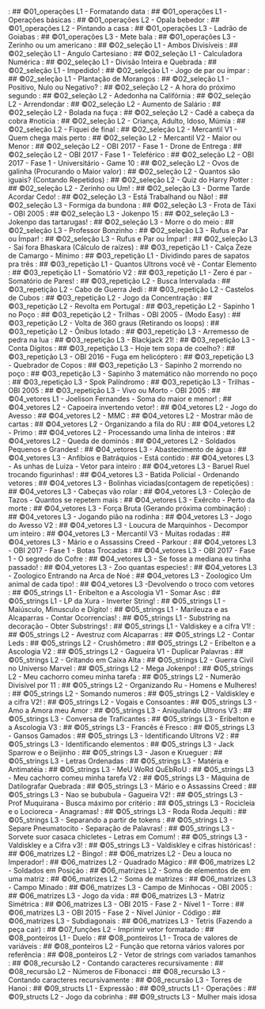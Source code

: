 [](base/011/Readme.md) : ## ©01_operações L1 - Formatando data
[](base/000/Readme.md) : ## ©01_operações L1 - Operações básicas
[](base/003/Readme.md) : ## ©01_operações L2 - Opala bebedor
[](base/002/Readme.md) : ## ©01_operações L2 - Pintando a casa
[](base/005/Readme.md) : ## ©01_operações L3 - Ladrão de Goiabas
[](base/004/Readme.md) : ## ©01_operações L3 - Mete bala
[](base/006/Readme.md) : ## ©01_operações L3 - Zerinho ou um americano
[](base/025/Readme.md) : ## ©02_seleção L1 - Ambos Divisíveis
[](base/062/Readme.md) : ## ©02_seleção L1 - Angulo Cartesiano
[](base/015/Readme.md) : ## ©02_seleção L1 - Calculadora Numérica
[](base/024/Readme.md) : ## ©02_seleção L1 - Divisão Inteira e Quebrada
[](base/151/Readme.md) : ## ©02_seleção L1 - Impedido!
[](base/156/Readme.md) : ## ©02_seleção L1 - Jogo de par ou ímpar
[](base/155/Readme.md) : ## ©02_seleção L1 - Plantação de Morangos
[](base/026/Readme.md) : ## ©02_seleção L1 - Positivo, Nulo ou Negativo?
[](base/038/Readme.md) : ## ©02_seleção L2 - A hora do próximo segundo
[](base/027/Readme.md) : ## ©02_seleção L2 - Adedonha na Califórnia
[](base/018/Readme.md) : ## ©02_seleção L2 - Arrendondar
[](base/021/Readme.md) : ## ©02_seleção L2 - Aumento de Salário
[](base/032/Readme.md) : ## ©02_seleção L2 - Bolada na fuça
[](base/028/Readme.md) : ## ©02_seleção L2 - Cadê a cabeça da cobra #noticia
[](base/183/Readme.md) : ## ©02_seleção L2 - Criança, Adulto, Idoso, Múmia
[](base/031/Readme.md) : ## ©02_seleção L2 - Fiquei de final
[](base/030/Readme.md) : ## ©02_seleção L2 - Mercantil V1 - Quem chega mais perto
[](base/039/Readme.md) : ## ©02_seleção L2 - Mercantil V2 - Maior ou Menor
[](base/035/Readme.md) : ## ©02_seleção L2 - OBI 2017 - Fase 1 - Drone de Entrega
[](base/022/Readme.md) : ## ©02_seleção L2 - OBI 2017 - Fase 1 - Teleférico
[](base/019/Readme.md) : ## ©02_seleção L2 - OBI 2017 - Fase 1 - Universitário - Game 10
[](base/017/Readme.md) : ## ©02_seleção L2 - Ovos de galinha (Procurando o Maior valor)
[](base/014/Readme.md) : ## ©02_seleção L2 - Quantos são iguais? (Contando Repetidos)
[](base/029/Readme.md) : ## ©02_seleção L2 - Quiz do Harry Potter
[](base/020/Readme.md) : ## ©02_seleção L2 - Zerinho ou Um!
[](base/043/Readme.md) : ## ©02_seleção L3 - Dorme Tarde Acordar Cedo!
[](base/040/Readme.md) : ## ©02_seleção L3 - Está Trabalhand ou Não!
[](base/034/Readme.md) : ## ©02_seleção L3 - Formiga da bundona
[](base/157/Readme.md) : ## ©02_seleção L3 - Frota de Táxi - OBI 2005
[](base/037/Readme.md) : ## ©02_seleção L3 - Jokenpo 15
[](base/023/Readme.md) : ## ©02_seleção L3 - Jokenpo das tartarugas!
[](base/036/Readme.md) : ## ©02_seleção L3 - Morre o do meio
[](base/033/Readme.md) : ## ©02_seleção L3 - Professor Bonzinho
[](base/041/Readme.md) : ## ©02_seleção L3 - Rufus e Par ou Ímpar!
[](base/042/Readme.md) : ## ©02_seleção L3 - Rufus e Par ou Ímpar!
[](base/001/Readme.md) : ## ©02_seleção L3 - Sai fora Bhaskara (Cálculo de raízes)
[](base/056/Readme.md) : ## ©03_repetição L1 - Calça Zeze de Camargo - Mínimo
[](base/013/Readme.md) : ## ©03_repetição L1 - Dividindo pares de sapatos pra três
[](base/055/Readme.md) : ## ©03_repetição L1 - Quantos Ultrons você vê - Contar Elemento
[](base/044/Readme.md) : ## ©03_repetição L1 - Somatório V2
[](base/045/Readme.md) : ## ©03_repetição L1 - Zero é par - Somatório de Pares!
[](base/058/Readme.md) : ## ©03_repetição L2 - Busca Intervalada
[](base/048/Readme.md) : ## ©03_repetição L2 - Cabo de Guerra Jedi
[](base/050/Readme.md) : ## ©03_repetição L2 - Castelos de Cubos
[](base/046/Readme.md) : ## ©03_repetição L2 - Jogo da Concentração
[](base/057/Readme.md) : ## ©03_repetição L2 - Revolta em Portugal
[](base/049/Readme.md) : ## ©03_repetição L2 - Sapinho 1 no Poço
[](base/136/Readme.md) : ## ©03_repetição L2 - Trilhas - OBI 2005 - (Modo Easy)
[](base/016/Readme.md) : ## ©03_repetição L2 - Volta de 360 graus (Retirando os loops)
[](base/047/Readme.md) : ## ©03_repetição L2 - Ônibus lotado
[](base/051/Readme.md) : ## ©03_repetição L3 - Arremesso de pedra na lua
[](base/063/Readme.md) : ## ©03_repetição L3 - Blackjack 21!
[](base/064/Readme.md) : ## ©03_repetição L3 - Conta Dígitos
[](base/052/Readme.md) : ## ©03_repetição L3 - Hoje tem sopa de coelho?
[](base/053/Readme.md) : ## ©03_repetição L3 - OBI 2016 - Fuga em helicóptero
[](base/054/Readme.md) : ## ©03_repetição L3 - Quebrador de Copos
[](base/059/Readme.md) : ## ©03_repetição L3 - Sapinho 2 morrendo no poço
[](base/065/Readme.md) : ## ©03_repetição L3 - Sapinho 3 matemático não morrendo no poço
[](base/066/Readme.md) : ## ©03_repetição L3 - Spok Palíndromo
[](base/158/Readme.md) : ## ©03_repetição L3 - Trilhas - OBI 2005
[](base/161/Readme.md) : ## ©03_repetição L3 - Vivo ou Morto - OBI 2005
[](base/060/Readme.md) : ## ©04_vetores L1 - Joelison Fernandes - Soma do maior e menor!
[](base/061/Readme.md) : ## ©04_vetores L2 - Capoeira invertendo vetor!
[](base/078/Readme.md) : ## ©04_vetores L2 - Jogo do Avesso
[](base/091/Readme.md) : ## ©04_vetores L2 - MMC
[](base/101/Readme.md) : ## ©04_vetores L2 - Mostrar mão de cartas
[](base/068/Readme.md) : ## ©04_vetores L2 - Organizando a fila do RU
[](base/090/Readme.md) : ## ©04_vetores L2 - Primo
[](base/186/Readme.md) : ## ©04_vetores L2 - Processando uma linha de inteiros
[](base/067/Readme.md) : ## ©04_vetores L2 - Queda de dominós
[](base/072/Readme.md) : ## ©04_vetores L2 - Soldados Pequenos e Grandes!
[](base/075/Readme.md) : ## ©04_vetores L3 - Abastecimento de água
[](base/083/Readme.md) : ## ©04_vetores L3 - Anfíbios e Batráquios - Está contido
[](base/082/Readme.md) : ## ©04_vetores L3 - As unhas de Luiza - Vetor para inteiro
[](base/080/Readme.md) : ## ©04_vetores L3 - Baruel Ruel trocando figurinhas!
[](base/073/Readme.md) : ## ©04_vetores L3 - Batida Policial - Ordenando vetores
[](base/010/Readme.md) : ## ©04_vetores L3 - Bolinhas viciadas(contagem de repetições)
[](base/070/Readme.md) : ## ©04_vetores L3 - Cabeças vão rolar
[](base/086/Readme.md) : ## ©04_vetores L3 - Coleção de Tazos - Quantos se repetem mais
[](base/085/Readme.md) : ## ©04_vetores L3 - Exército - Perto da morte
[](base/008/Readme.md) : ## ©04_vetores L3 - Força Bruta (Gerando próxima combinação)
[](base/100/Readme.md) : ## ©04_vetores L3 - Jogando pião na rodinha
[](base/079/Readme.md) : ## ©04_vetores L3 - Jogo do Avesso V2
[](base/081/Readme.md) : ## ©04_vetores L3 - Loucura de Marquinhos - Decompor um inteiro
[](base/077/Readme.md) : ## ©04_vetores L3 - Mercantil V3 - Muitas rodadas
[](base/071/Readme.md) : ## ©04_vetores L3 - Mário e o Assassins Creed - Parkour
[](base/074/Readme.md) : ## ©04_vetores L3 - OBI 2017 - Fase 1 - Botas Trocadas
[](base/076/Readme.md) : ## ©04_vetores L3 - OBI 2017 - Fase 1 - O segredo do Cofre
[](base/088/Readme.md) : ## ©04_vetores L3 - Se fosse a mediana eu tinha passado!
[](base/069/Readme.md) : ## ©04_vetores L3 - Zoo quantas especies!
[](base/087/Readme.md) : ## ©04_vetores L3 - Zoologico Entrando na Arca de Noé
[](base/084/Readme.md) : ## ©04_vetores L3 - Zoologico Um animal de cada tipo!
[](base/188/Readme.md) : ## ©04_vetores L3 -Devolvendo o troco com vetores
[](base/173/Readme.md) : ## ©05_strings L1 - Eribelton e a Ascologia V1 - Somar Asc
[](base/092/Readme.md) : ## ©05_strings L1 - LP da Xura - Inverter String!
[](base/104/Readme.md) : ## ©05_strings L1 - Maiúsculo, Minusculo e Dígito!
[](base/177/Readme.md) : ## ©05_strings L1 - Marileuza e as Alcaparras - Contar Ocorrencias!
[](base/176/Readme.md) : ## ©05_strings L1 - Substring na decoração - Obter Substrings!
[](base/174/Readme.md) : ## ©05_strings L1 - Valdiskey e a cifra V1!
[](base/095/Readme.md) : ## ©05_strings L2 - Avestruz com Alcaparras
[](base/096/Readme.md) : ## ©05_strings L2 - Contar Leds
[](base/126/Readme.md) : ## ©05_strings L2 - Crushômetro
[](base/109/Readme.md) : ## ©05_strings L2 - Eribelton e a Ascologia V2
[](base/097/Readme.md) : ## ©05_strings L2 - Gagueira V1 - Duplicar Palavras
[](base/093/Readme.md) : ## ©05_strings L2 - Gritando em Caixa Alta
[](base/180/Readme.md) : ## ©05_strings L2 - Guerra Civil no Universo Marvel
[](base/089/Readme.md) : ## ©05_strings L2 - Mega Jokenpo!
[](base/111/Readme.md) : ## ©05_strings L2 - Meu cachorro comeu minha tarefa
[](base/125/Readme.md) : ## ©05_strings L2 - Numerão Divisível por 11
[](base/110/Readme.md) : ## ©05_strings L2 - Organizando Ru - Homens e Mulheres!
[](base/181/Readme.md) : ## ©05_strings L2 - Somando numeros
[](base/106/Readme.md) : ## ©05_strings L2 - Valdiskley e a cifra V2!
[](base/094/Readme.md) : ## ©05_strings L2 - Vogais e Consoantes
[](base/127/Readme.md) : ## ©05_strings L3 - Amo a Amora meu Amor
[](base/118/Readme.md) : ## ©05_strings L3 - Aniquilando Ultrons V3
[](base/124/Readme.md) : ## ©05_strings L3 - Conversa de Traficantes
[](base/113/Readme.md) : ## ©05_strings L3 - Eribelton e a Ascologia V3
[](base/099/Readme.md) : ## ©05_strings L3 - Francês é Fresco
[](base/120/Readme.md) : ## ©05_strings L3 - Gansos Gamados
[](base/117/Readme.md) : ## ©05_strings L3 - Identificando Ultrons V2
[](base/108/Readme.md) : ## ©05_strings L3 - Identificando elementos
[](base/178/Readme.md) : ## ©05_strings L3 - Jack Sparrow e o Beijinho
[](base/098/Readme.md) : ## ©05_strings L3 - Jason e Krueguer
[](base/152/Readme.md) : ## ©05_strings L3 - Letras Ordenadas
[](base/119/Readme.md) : ## ©05_strings L3 - Matéria e Antimatéia
[](base/114/Readme.md) : ## ©05_strings L3 - MeU WoRd QuEbRoU
[](base/102/Readme.md) : ## ©05_strings L3 - Meu cachorro comeu minha tarefa V2
[](base/115/Readme.md) : ## ©05_strings L3 - Máquina de Datilografar Quebrada
[](base/121/Readme.md) : ## ©05_strings L3 - Mário e o Assassins Creed
[](base/122/Readme.md) : ## ©05_strings L3 - Nao se bububula - Gagueira V2!
[](base/179/Readme.md) : ## ©05_strings L3 - Prof Muquirana - Busca máximo por critério
[](base/112/Readme.md) : ## ©05_strings L3 - Rocicleia e o Locioreca - Anagramas!
[](base/116/Readme.md) : ## ©05_strings L3 - Roda Roda Jequiti
[](base/175/Readme.md) : ## ©05_strings L3 - Separando a partir de tokens
[](base/103/Readme.md) : ## ©05_strings L3 - Separe Pneumatocito - Separação de Palavras!
[](base/123/Readme.md) : ## ©05_strings L3 - Sorvete suor casaca chicletes - Letras em Comum!
[](base/107/Readme.md) : ## ©05_strings L3 - Valdiskley e a Cifra v3!
[](base/105/Readme.md) : ## ©05_strings L3 - Valdiskley e cifras históricas!
[](base/130/Readme.md) : ## ©06_matrizes L2 - Bingo!
[](base/012/Readme.md) : ## ©06_matrizes L2 - Deu a louca no Imperador!
[](base/134/Readme.md) : ## ©06_matrizes L2 - Quadrado Mágico
[](base/133/Readme.md) : ## ©06_matrizes L2 - Soldados em Posição
[](base/128/Readme.md) : ## ©06_matrizes L2 - Soma de elementos de em uma matriz
[](base/150/Readme.md) : ## ©06_matrizes L2 - Soma de matrizes
[](base/129/Readme.md) : ## ©06_matrizes L3 - Campo Minado
[](base/159/Readme.md) : ## ©06_matrizes L3 - Campo de Minhocas - OBI 2005
[](base/135/Readme.md) : ## ©06_matrizes L3 - Jogo da vida
[](base/131/Readme.md) : ## ©06_matrizes L3 - Matriz Simétrica
[](base/153/Readme.md) : ## ©06_matrizes L3 - OBI 2015 - Fase 2 - Nível 1 - Torre
[](base/154/Readme.md) : ## ©06_matrizes L3 - OBI 2015 - Fase 2 - Nível Júnior - Código
[](base/132/Readme.md) : ## ©06_matrizes L3 - Subdiagonais
[](base/007/Readme.md) : ## ©06_matrizes L3 - Tetris (Fazendo a peça cair)
[](base/009/Readme.md) : ## ©07_funções L2 - Imprimir vetor formatado
[](base/147/Readme.md) : ## ©08_ponteiros L1 - Duelo
[](base/143/Readme.md) : ## ©08_ponteiros L1 - Troca de valores de variáveis
[](base/144/Readme.md) : ## ©08_ponteiros L2 - Função que retorna vários valores por referência
[](base/142/Readme.md) : ## ©08_ponteiros L2 - Vetor de strings com variados tamanhos
[](base/145/Readme.md) : ## ©08_recursão L2 - Contando caracteres recursivamente
[](base/141/Readme.md) : ## ©08_recursão L2 - Números de Fibonacci
[](base/140/Readme.md) : ## ©08_recursão L3 - Contando caracteres recursivamente
[](base/146/Readme.md) : ## ©08_recursão L3 - Torres de Hanoi
[](base/148/Readme.md) : ## ©09_structs L1 - Expressão
[](base/149/Readme.md) : ## ©09_structs L1 - Operações
[](base/187/Readme.md) : ## ©09_structs L2 - Jogo da cobrinha
[](base/182/Readme.md) : ## ©09_structs L3 - Mulher mais idosa
